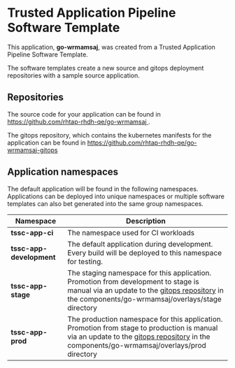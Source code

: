 # Trusted Application Pipeline Software Template

This application, **go-wrmamsaj**, was created from a Trusted Application Pipeline Software Template.

The software templates create a new source and gitops deployment repositories with a sample source application. 

## Repositories

The source code for your application can be found in [https://github.com/rhtap-rhdh-qe/go-wrmamsaj ](https://github.com/rhtap-rhdh-qe/go-wrmamsaj ).
 
The gitops repository, which contains the kubernetes manifests for the application can be found in 
[https://github.com/rhtap-rhdh-qe/go-wrmamsaj-gitops ](https://github.com/rhtap-rhdh-qe/go-wrmamsaj-gitops ) 

## Application namespaces 

The default application will be found in the following namespaces. Applications can be deployed into unique namespaces or multiple software templates can also bet generated into the same group namespaces.  

|  Namespace   |  Description   |  
| -------- | -------- |
| **tssc-app-ci** | The namespace used for CI workloads |
| **tssc-app-development** | The default application during development. Every build will be deployed to this namespace for testing. |
| **tssc-app-stage** | The staging namespace for this application. Promotion from development to stage is manual via an update to the [gitops repository](https://github.com/rhtap-rhdh-qe/go-wrmamsaj-gitops ) in the components/go-wrmamsaj/overlays/stage directory |
| **tssc-app-prod** | The production namespace for this application. Promotion from stage to production is manual via an update to the [gitops repository](https://github.com/rhtap-rhdh-qe/go-wrmamsaj-gitops ) in the components/go-wrmamsaj/overlays/prod directory |